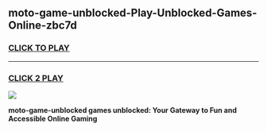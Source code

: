 
## moto-game-unblocked-Play-Unblocked-Games-Online-zbc7d
<h3>
<a href="https://premium76.site?title=moto-game-unblocked&ref=24A">CLICK TO PLAY</a></h3>
<hr>

<h3>
<a href="https://premium76.site?title=moto-game-unblocked&ref=24A">CLICK 2 PLAY</a>
  
</h3>

<a href="https://premium76.site?title=moto-game-unblocked&ref=24A"><img src="https://clearcache.store/games.png"></a>


**moto-game-unblocked games unblocked: Your Gateway to Fun and Accessible Online Gaming**
